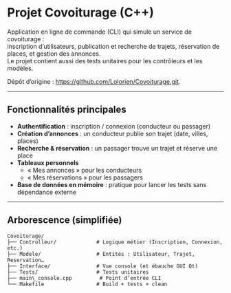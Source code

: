# Projet Covoiturage (C++)

Application en ligne de commande (CLI) qui simule un service de covoiturage :  
inscription d’utilisateurs, publication et recherche de trajets, réservation de places, et gestion des annonces.  
Le projet contient aussi des tests unitaires pour les contrôleurs et les modèles.

Dépôt d’origine : <https://github.com/Lolorien/Covoiturage.git>.

---

## Fonctionnalités principales
- **Authentification** : inscription / connexion (conducteur ou passager)  
- **Création d’annonces** : un conducteur publie son trajet (date, villes, places)  
- **Recherche & réservation** : un passager trouve un trajet et réserve une place  
- **Tableaux personnels**  
  - « Mes annonces » pour les conducteurs  
  - « Mes réservations » pour les passagers  
- **Base de données en mémoire** : pratique pour lancer les tests sans dépendance externe  

---

## Arborescence (simplifiée)
```
Covoiturage/
├── Controlleur/             # Logique métier (Inscription, Connexion, etc.)
├── Modele/                  # Entités : Utilisateur, Trajet, Reservation…
├── Interface/               # Vue console (et ébauche GUI Qt)
├── Tests/                   # Tests unitaires
├── main\_console.cpp         # Point d’entrée CLI
└── Makefile                 # Build + tests + clean

````

